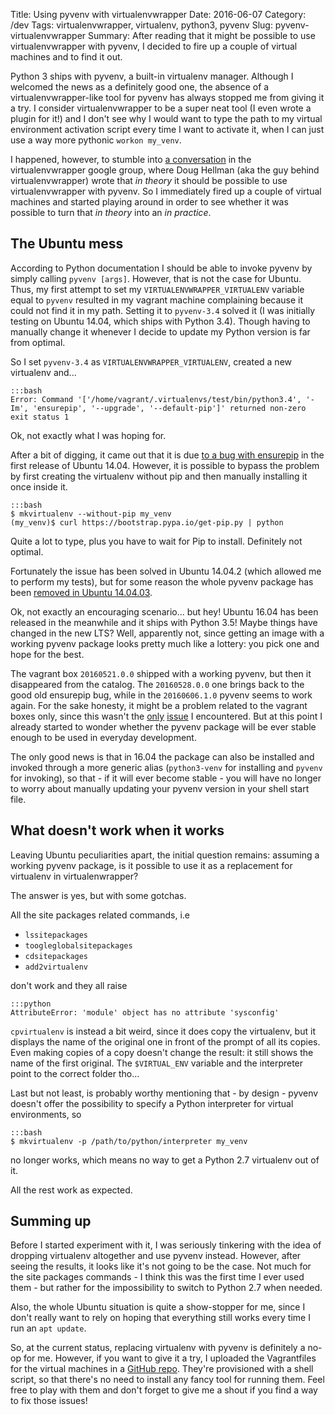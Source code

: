 Title: Using pyvenv with virtualenvwrapper
Date: 2016-06-07
Category: /dev
Tags: virtualenvwrapper, virtualenv, python3, pyvenv
Slug: pyvenv-virtualenvwrapper
Summary: After reading that it might be possible to use virtualenvwrapper with pyvenv, I decided to fire up a couple of virtual machines and to find it out.

Python 3 ships with pyvenv, a built-in virtualenv manager. Although I welcomed the news as a definitely good one, the absence of a virtualenvwrapper-like tool for pyvenv has always stopped me from giving it a try. I consider virtualenvwrapper to be a super neat tool (I even wrote a plugin for it!) and I don't see why I would want to type the path to my virtual environment activation script every time I want to activate it, when I can just use a way more pythonic `workon my_venv`.

I happened, however, to stumble into [a conversation](https://groups.google.com/forum/#!msg/virtualenvwrapper/bkpwkfyIppM/9M9mz3pB0RQJ) in the virtualenvwrapper google group, where Doug Hellman (aka the guy behind virtualenvwrapper) wrote that _in theory_ it should be possible to use virtualenvwrapper with pyvenv. So I immediately fired up a couple of virtual machines and started playing around in order to see whether it was possible to turn that _in theory_ into an _in practice_.

The Ubuntu mess
---------------

According to Python documentation I should be able to invoke pyvenv by simply calling `pyvenv [args]`. However, that is not the case for Ubuntu. Thus, my first attempt to set my `VIRTUALENVWRAPPER_VIRTUALENV` variable equal to `pyvenv` resulted in my vagrant machine complaining because it could not find it in my path. Setting it to `pyvenv-3.4` solved it (I was initially testing on Ubuntu 14.04, which ships with Python 3.4). Though having to manually change it whenever I decide to update my Python version is far from optimal.

So I set `pyvenv-3.4` as `VIRTUALENVWRAPPER_VIRTUALENV`, created a new virtualenv and...

    :::bash
    Error: Command '['/home/vagrant/.virtualenvs/test/bin/python3.4', '-Im', 'ensurepip', '--upgrade', '--default-pip']' returned non-zero exit status 1

Ok, not exactly what I was hoping for.

After a bit of digging, it came out that it is due [to a bug with ensurepip](https://bugs.launchpad.net/ubuntu/+source/python3.4/+bug/1290847) in the first release of Ubuntu 14.04. However, it is possible to bypass the problem by first creating the virtualenv without pip and then manually installing it once inside it.

    :::bash
    $ mkvirtualenv --without-pip my_venv
    (my_venv)$ curl https://bootstrap.pypa.io/get-pip.py | python

Quite a lot to type, plus you have to wait for Pip to install. Definitely not optimal.

Fortunately the issue has been solved in Ubuntu 14.04.2 (which allowed me to perform my tests), but for some reason the whole pyvenv package has been [removed in Ubuntu 14.04.03](http://askubuntu.com/questions/682612/pyvenv-3-4-disappeared-in-ubuntu-14-04-3).

Ok, not exactly an encouraging scenario... but hey! Ubuntu 16.04 has been released in the meanwhile and it ships with Python 3.5! Maybe things have changed in the new LTS? Well, apparently not, since getting an image with a working pyvenv package looks pretty much like a lottery: you pick one and hope for the best.

The vagrant box `20160521.0.0` shipped with a working pyvenv, but then it disappeared from the catalog. The `20160528.0.0` one brings back to the good old ensurepip bug, while in the `20160606.1.0` pyvenv seems to work again. For the sake honesty, it might be a problem related to the vagrant boxes only, since this wasn't the [only](https://github.com/mitchellh/vagrant/issues/7288) [issue](https://groups.google.com/d/msg/vagrant-up/cUXVwSDi4vc/OhyXR-G7CAAJ) I encountered. But at this point I already started to wonder whether the pyvenv package will be ever stable enough to be used in everyday development.

The only good news is that in 16.04 the package can also be installed and invoked through a more generic alias (`python3-venv` for installing and `pyvenv` for invoking), so that - if it will ever become stable - you will have no longer to worry about manually updating your pyvenv version in your shell start file.


What doesn't work when it works
-------------------------------

Leaving Ubuntu peculiarities apart, the initial question remains: assuming a working pyvenv package, is it possible to use it as a replacement for virtualenv in virtualenwrapper?

The answer is yes, but with some gotchas.

All the site packages related commands, i.e

* `lssitepackages`
* `toogleglobalsitepackages`
* `cdsitepackages`
* `add2virtualenv`

don't work and they all raise

    :::python
    AttributeError: 'module' object has no attribute 'sysconfig'

`cpvirtualenv` is instead a bit weird, since it does copy the virtualenv, but it displays the name of the original one in front of the prompt of all its copies. Even making copies of a copy doesn't change the result: it still shows the name of the first original. The `$VIRTUAL_ENV` variable and the interpreter point to the correct folder tho...

Last but not least, is probably worthy mentioning that - by design - pyvenv doesn't offer the possibility to specify a Python interpreter for virtual environments, so

    :::bash
    $ mkvirtualenv -p /path/to/python/interpreter my_venv

no longer works, which means no way to get a Python 2.7 virtualenv out of it.

All the rest work as expected.

Summing up
----------

Before I started experiment with it, I was seriously tinkering with the idea of dropping virtualenv altogether and use pyvenv instead. However, after seeing the results, it looks like it's not going to be the case. Not much for the site packages commands - I think this was the first time I ever used them - but rather for the impossibility to switch to Python 2.7 when needed.

Also, the whole Ubuntu situation is quite a show-stopper for me, since I don't really want to rely on hoping that everything still works every time I run an `apt update`.

So, at the current status, replacing virtualenv with pyvenv is definitely a no-op for me. However, if you want to give it a try, I uploaded the Vagrantfiles for the virtual machines in a [GitHub repo](https://github.com/Railslide/pyvenvwrapper). They're provisioned with a shell script, so that there's no need to install any fancy tool for running them. Feel free to play with them and don't forget to give me a shout if you find a way to fix those issues!
